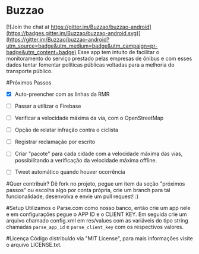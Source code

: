 # Buzzao

[![Join the chat at https://gitter.im/Buzzao/buzzao-android](https://badges.gitter.im/Buzzao/buzzao-android.svg)](https://gitter.im/Buzzao/buzzao-android?utm_source=badge&utm_medium=badge&utm_campaign=pr-badge&utm_content=badge)
Esse app tem intuito de facilitar o monitoramento do serviço prestado pelas empresas de ônibus e com esses dados tentar fomentar políticas públicas voltadas para a melhoria do transporte público.

#Próximos Passos 
- [x] Auto-preencher com as linhas da RMR 
- [ ] Passar a utilizar o Firebase
- [ ] Verificar a velocidade máxima da via, com o OpenStreetMap
- [ ] Opção de relatar infração contra o ciclista
- [ ] Registrar reclamação por escrito 
- [ ] Criar "pacote" para cada cidade com a velocidade máxima das vias, possibilitando a verificação da velocidade máxima offline.
- [ ] Tweet automático quando houver ocorrência


#Quer contribuir?
Dê fork no projeto, pegue um item da seção "próximos passos" ou escolha algo por conta própria, crie um branch para tal funcionalidade, desenvolva e envie um pull request! :)

#Setup
Utilizamos o Parse.com como nosso banco, então crie um app nele e em configurações pegue o APP ID e o CLIENT KEY.
Em seguida crie um arquivo chamado config.xml em res/values com as variáveis do tipo string chamadas `parse_app_id` e `parse_client_key` com os respectivos valores.  

#Licença
Código distribuído via "MIT License", para mais informações visite o arquivo LICENSE.txt.




